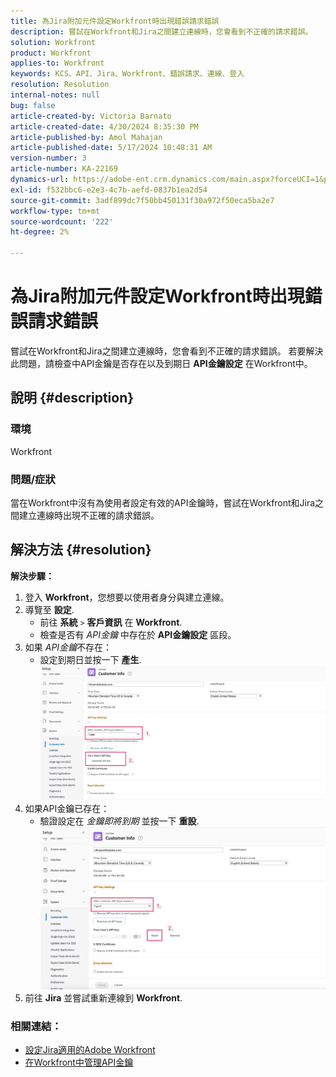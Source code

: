 ```yaml
---
title: 為Jira附加元件設定Workfront時出現錯誤請求錯誤
description: 嘗試在Workfront和Jira之間建立連線時，您會看到不正確的請求錯誤。
solution: Workfront
product: Workfront
applies-to: Workfront
keywords: KCS、API、Jira、Workfront、錯誤請求、連線、登入
resolution: Resolution
internal-notes: null
bug: false
article-created-by: Victoria Barnato
article-created-date: 4/30/2024 8:35:30 PM
article-published-by: Amol Mahajan
article-published-date: 5/17/2024 10:48:31 AM
version-number: 3
article-number: KA-22169
dynamics-url: https://adobe-ent.crm.dynamics.com/main.aspx?forceUCI=1&pagetype=entityrecord&etn=knowledgearticle&id=8ae34b2d-3107-ef11-9f8a-6045bd0a08d9
exl-id: f532bbc6-e2e3-4c7b-aefd-0837b1ea2d54
source-git-commit: 3adf899dc7f50bb450131f30a972f50eca5ba2e7
workflow-type: tm+mt
source-wordcount: '222'
ht-degree: 2%

---
```


# 為Jira附加元件設定Workfront時出現錯誤請求錯誤


嘗試在Workfront和Jira之間建立連線時，您會看到不正確的請求錯誤。 若要解決此問題，請檢查中API金鑰是否存在以及到期日 <b>API金鑰設定</b> 在Workfront中。

## 說明 {#description}


### <b>環境</b>

Workfront



### <b>問題/症狀</b>

當在Workfront中沒有為使用者設定有效的API金鑰時，嘗試在Workfront和Jira之間建立連線時出現不正確的請求錯誤。


## 解決方法 {#resolution}

<b>解決步驟：</b>
1. 登入 <b>Workfront</b>，您想要以使用者身分與建立連線。
2. 導覽至 <b>設定</b>.
   - 前往 <b>系統</b> `>`  <b>客戶資訊</b> 在 <b>Workfront</b>.
   - 檢查是否有 *API金鑰* 中存在於 <b>API金鑰設定</b> 區段。
3. 如果 *API金鑰*&#x200B;不存在：
   - 設定到期日並按一下 <b>產生</b>.![](assets/8674b399-6903-ee11-8f6e-6045bd006c82.png)
4. 如果API金鑰已存在：
   - 驗證設定在 *金鑰即將到期* 並按一下 <b>重設</b>.![](assets/85b20db8-6903-ee11-8f6e-6045bd006c82.png)
5. 前往 <b>Jira</b> 並嘗試重新連線到 <b>Workfront</b>.




### <b>相關連結：</b>

- [設定Jira適用的Adobe Workfront](https://experienceleague.adobe.com/docs/workfront/using/adobe-workfront-integrations/workfront-for-jira/configure-workfront-for-jira.html?lang=en)
- [在Workfront中管理API金鑰](https://experienceleague.adobe.com/docs/workfront/using/administration-and-setup/manage-wf/security/manage-api-keys.html?lang=en)
